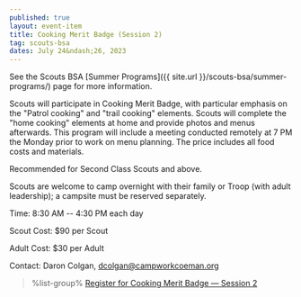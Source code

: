 ```yaml
---
published: true
layout: event-item
title: Cooking Merit Badge (Session 2)
tag: scouts-bsa
dates: July 24&ndash;26, 2023
---
```


See the Scouts BSA [Summer Programs]({{ site.url }}/scouts-bsa/summer-programs/) page for more information.

Scouts will participate in Cooking Merit Badge, with particular emphasis on the "Patrol cooking" and "trail cooking" elements. Scouts will complete the "home cooking" elements at home and provide photos and menus afterwards. This program will include a meeting conducted remotely at 7 PM the Monday prior to work on menu planning. The price includes all food costs and materials.

Recommended for Second Class Scouts and above.

Scouts are welcome to camp overnight with their family or Troop (with adult leadership); a campsite must be reserved separately.

Time: 8:30 AM -- 4:30 PM each day

Scout Cost: $90 per Scout

Adult Cost: $30 per Adult

Contact: Daron Colgan, [dcolgan@campworkcoeman.org](mailto:dcolgan@campworkcoeman.org)

> %list-group%
> <a href="https://scoutingevent.com/066-63701-168201" class="list-group-item">Register for Cooking Merit Badge &mdash; Session 2</a>
